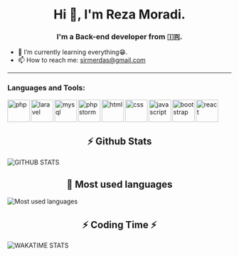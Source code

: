 <h1 align="center">Hi 👋, I'm Reza Moradi.</h1>
<h3 align="center">I'm a Back-end developer from 🇮🇷.</h3>

- 🌱 I’m currently learning everything😁.
- 📫 How to reach me: sirmerdas@gmail.com

<hr>

### Languages and Tools:
<a href="https://www.php.net/" target="_blank"><img align="left" height="50" width="50" src="https://cdn.simpleicons.org/php" alt="php" /></a>
<a href="https://laravel.com/" target="_blank"><img align="left" height="50" width="50" src="https://cdn.simpleicons.org/laravel" alt="laravel" /></a>
<a href="https://www.mysql.com/" target="_blank"><img align="left" height="50" width="50" src="https://cdn.simpleicons.org/mysql" alt="mysql" /></a>
<a href="https://www.jetbrains.com/phpstorm/" target="_blank"><img align="left" height="50" width="50" src="https://cdn.simpleicons.org/phpstorm" alt="phpstorm" /></a>
<a href="https://developer.mozilla.org/en-US/docs/Glossary/HTML5" target="_blank"><img align="left" height="50" width="50" src="https://cdn.simpleicons.org/html5" alt="html" /></a>
<a href="https://developer.mozilla.org/en-US/docs/Web/CSS" target="_blank"><img align="left" height="50" width="50" src="https://cdn.simpleicons.org/css3" alt="css" /> </a>
<a href="https://developer.mozilla.org/en-US/docs/Web/JavaScript" target="_blank"><img align="left" height="50" width="50" src="https://cdn.simpleicons.org/javascript" alt="javascript" /></a>
<a href="https://getbootstrap.com/" target="_blank"><img align="left" height="50" width="50" src="https://cdn.simpleicons.org/bootstrap" alt="bootstrap" /></a>
<a href="https://react.dev/" target="_blank"><img align="" height="50" width="50" src="https://cdn.simpleicons.org/react" alt="react" /></a>

<h2 align="center">⚡ Github Stats</h2>
<div algin="center"><img align="center" src="https://github-readme-stats-sirmerdas.vercel.app/api?username=sirmerdas&show_icons=true&theme=tokyonight&include_all_commits=true&hide_border=true" alt="GITHUB STATS"/>

<h2 align="center">🚀 Most used languages</h2>
<div algin="center"><img align="center" src="https://github-readme-stats-sirmerdas.vercel.app/api/top-langs/?username=sirmerdas&show_icons=true&theme=tokyonight&include_all_commits=true&hide_border=true" alt="Most used languages"/>

<h2 align="center">⚡ Coding Time ⚡ </h2>
<div algin="center"><img align="center" src="https://wakatime.com/share/@sirmerdas/09c80da5-e603-41fb-bde9-cb0bc95ca3ff.svg" alt="WAKATIME STATS"/>
